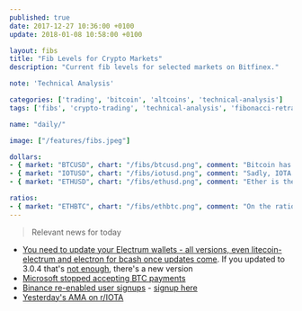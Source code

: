 ```yaml
---
published: true
date: 2017-12-27 10:36:00 +0100
update: 2018-01-08 10:58:00 +0100

layout: fibs
title: "Fib Levels for Crypto Markets"
description: "Current fib levels for selected markets on Bitfinex."

note: 'Technical Analysis'

categories: ['trading', 'bitcoin', 'altcoins', 'technical-analysis']
tags: ['fibs', 'crypto-trading', 'technical-analysis', 'fibonacci-retracement']

name: "daily/"

image: ["/features/fibs.jpeg"]

dollars:
- { market: "BTCUSD", chart: "/fibs/btcusd.png", comment: "Bitcoin has failed to carry on with the bounce at the top of the resistance area around 17k. The retracement should find support somewhere between 14.2k and 15k - otherwise there will be blood on the streets." }
- { market: "IOTUSD", chart: "/fibs/iotusd.png", comment: "Sadly, IOTA is following BTC but with less intensity." }
- { market: "ETHUSD", chart: "/fibs/ethusd.png", comment: "Ether is the leader today: broke above the 1090 fib and retraced back as a throwback. Bullish." }

ratios:
- { market: "ETHBTC", chart: "/fibs/ethbtc.png", comment: "On the ratio market ETH is still in the resistance area. If bitcoin continues further down today, the ETH ratio will probably break upwards." }
---
```



> Relevant news for today

* [You need to update your Electrum wallets - all versions, even litecoin-electrum and electron for bcash once updates come](https://www.reddit.com/r/Bitcoin/comments/7ooack/critical_electrum_vulnerability/). If you updated to 3.0.4 that's [not enough](https://twitter.com/ElectrumWallet/status/950163143082299392?s=09&), there's a new version
* [Microsoft stopped accepting BTC payments](https://www.bleepingcomputer.com/news/cryptocurrency/microsoft-halts-bitcoin-transactions-because-its-an-unstable-currency/)
* [Binance re-enabled user signups](https://support.binance.com/hc/en-us/articles/115003834812-Binance-Re-opens-Limited-User-Registrations-and-Adjusts-Referral-Program-Terms) - [signup here](https://www.binance.com/?ref=15980293)
* [Yesterday's AMA on r/IOTA](https://www.reddit.com/r/Iota/comments/7orp03/iota_foundation_ask_us_anything_january_7th/)

